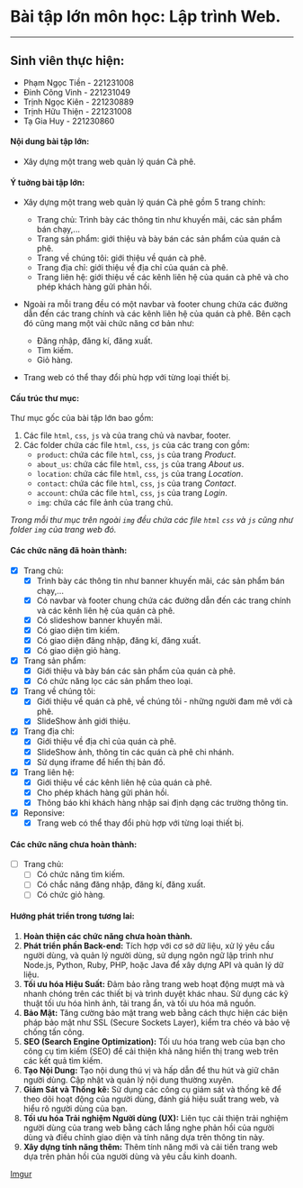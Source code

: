 # Bài tập lớn môn học: Lập trình Web.
***
## Sinh viên thực hiện:
- Phạm Ngọc Tiền - 221231008
- Đinh Công Vinh - 221231049
- Trịnh Ngọc Kiên - 221230889
- Trịnh Hữu Thiện - 221231008
- Tạ Gia Huy - 221230860

#### Nội dung bài tập lớn:
- Xây dựng một trang web quản lý quán Cà phê.


#### Ý tuởng bài tập lớn:
- Xây dựng một trang web quản lý quán Cà phê gồm 5 trang chính:
    - Trang chủ: Trình bày các thông tin như khuyến mãi, các sản phẩm bán chạy,...
    - Trang sản phẩm: giới thiệu và bày bán các sản phẩm của quán cà phê.
    - Trang về chúng tôi: giới thiệu về quán cà phê.
    - Trang địa chỉ: giới thiệu về địa chỉ của quán cà phê.
    - Trang liên hệ: giới thiệu về các kênh liên hệ của quán cà phê và cho phép khách hàng gửi phản hồi.
- Ngoài ra mỗi trang đều có một navbar và footer chung chứa các đường dẫn đến các trang chính và các kênh liên hệ của quán cà phê. Bên cạch đó cũng mang một vài chức năng cơ bản như:
    - Đăng nhập, đăng kí, đăng xuất.
    - Tìm kiếm.
    - Giỏ hàng.

- Trang web có thể thay đổi phù hợp với từng loại thiết bị.
#### Cấu trúc thư mục:

Thư mục gốc của bài tập lớn bao gồm:
1. Các file `html`, `css`, `js` và của trang chủ và navbar, footer.
2. Các folder chứa các file `html`, `css`, `js` của các trang con gồm:
    - `product`: chứa các file `html`, `css`, `js` của trang *Product*.
    - `about_us`: chứa các file `html`, `css`, `js` của trang *About us*.
    - `location`: chứa các file `html`, `css`, `js` của trang *Location*.
    - `contact`: chứa các file `html`, `css`, `js` của trang *Contact*.
    - `account`: chứa các file `html`, `css`, `js` của trang *Login*.
    - `img`: chứa các file ảnh của trang chủ.

*Trong mỗi thư mục trên ngoài `img` đều chứa các file `html` `css` và `js` cũng như folder `img` của trang web đó.*

#### Các chức năng đã hoàn thành:
- [x] Trang chủ:
    - [x] Trình bày các thông tin như banner khuyến mãi, các sản phẩm bán chạy,...
    - [x] Có navbar và footer chung chứa các đường dẫn đến các trang chính và các kênh liên hệ của quán cà phê.
    - [x] Có slideshow banner khuyến mãi.
    - [x] Có giao diện tìm kiếm.
    - [x] Có giao diện đăng nhập, đăng kí, đăng xuất.
    - [x] Có giao diện giỏ hàng.
- [x] Trang sản phẩm:
    - [x] Giới thiệu và bày bán các sản phẩm của quán cà phê.
    - [x] Có chức năng lọc các sản phẩm theo loại.
- [x] Trang về chúng tôi:
    - [x] Giới thiệu về quán cà phê, về chúng tôi - những người đam mê với cà phê.
    - [x] SlideShow ảnh giới thiệu.
- [x] Trang địa chỉ:
    - [x] Giới thiệu về địa chỉ của quán cà phê.
    - [x] SlideShow ảnh, thông tin các quán cà phê chi nhánh.
    - [x] Sử dụng iframe để hiển thị bản đồ.
- [x] Trang liên hệ:
    - [x] Giới thiệu về các kênh liên hệ của quán cà phê.
    - [x] Cho phép khách hàng gửi phản hồi.
    - [x] Thông báo khi khách hàng nhập sai định dạng các trường thông tin.
- [x] Reponsive:
    - [x] Trang web có thể thay đổi phù hợp với từng loại thiết bị.

#### Các chức năng chưa hoàn thành:
- [ ] Trang chủ:
    - [ ] Có chức năng tìm kiếm.
    - [ ] Có chắc năng đăng nhập, đăng kí, đăng xuất.
    - [ ] Có chức giỏ hàng.

#### Hướng phát triển trong tương lai:
1. **Hoàn thiện các chức năng chưa hoàn thành.**
2. **Phát triển phần Back-end:** Tích hợp với cơ sở dữ liệu, xử lý yêu cầu người dùng, và quản lý người dùng, sử dụng ngôn ngữ lập trình như Node.js, Python, Ruby, PHP, hoặc Java để xây dựng API và quản lý dữ liệu.
3. **Tối ưu hóa Hiệu Suất:** Đảm bảo rằng trang web hoạt động mượt mà và nhanh chóng trên các thiết bị và trình duyệt khác nhau. Sử dụng các kỹ thuật tối ưu hóa hình ảnh, tải trang ẩn, và tối ưu hóa mã nguồn.
4. **Bảo Mật:** Tăng cường bảo mật trang web bằng cách thực hiện các biện pháp bảo mật như SSL (Secure Sockets Layer), kiểm tra chéo và bảo vệ chống tấn công.
5. **SEO (Search Engine Optimization):** Tối ưu hóa trang web của bạn cho công cụ tìm kiếm (SEO) để cải thiện khả năng hiển thị trang web trên các kết quả tìm kiếm.
6. **Tạo Nội Dung:** Tạo nội dung thú vị và hấp dẫn để thu hút và giữ chân người dùng. Cập nhật và quản lý nội dung thường xuyên.
7. **Giám Sát và Thống kê:** Sử dụng các công cụ giám sát và thống kê để theo dõi hoạt động của người dùng, đánh giá hiệu suất trang web, và hiểu rõ người dùng của bạn.
8. **Tối ưu hóa Trải nghiệm Người dùng (UX):** Liên tục cải thiện trải nghiệm người dùng của trang web bằng cách lắng nghe phản hồi của người dùng và điều chỉnh giao diện và tính năng dựa trên thông tin này.
9. **Xây dựng tính năng thêm:** Thêm tính năng mới và cải tiến trang web dựa trên phản hồi của người dùng và yêu cầu kinh doanh.


[Imgur](https://i.imgur.com/0mqUA7e.gifv)
